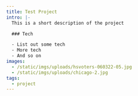 ```yaml
---
title: Test Project
intro: |-
  This is a short description of the project

  ### Tech

  - List out some tech
  - More tech
  - And so on
images:
  - /static/imgs/uploads/hsvoters-060322-05.jpg
  - /static/imgs/uploads/chicago-2.jpg
tags:
  - project
---
```

